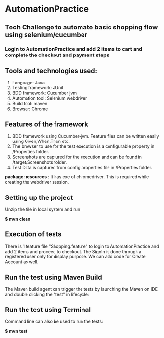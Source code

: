 # AutomationPractice
## Tech Challenge to automate basic shopping flow using selenium/cucumber
### Login to AutomationPractice and add 2 items to cart and complete the checkout and payment steps


## Tools and technologies used:

1. Language: Java 
2. Testing framework: JUnit
3. BDD framework: Cucumber jvm
4. Automation tool: Selenium webdriver
5. Build tool: maven
7. Browser: Chrome


## Features of the framework
1. BDD framework using Cucumber-jvm. Feature files can be written easily using Given,When,Then etc.
2. The browser to use for the test execution is a configurable property in /Properties folder.
3. Screenshots are captured for the execution and can be found in /target/Screenshots folder.
4. Test Data is captured from config.properties file in /Properties folder.


**package: resources** : It has exe of chromedriver. This is required while creating the webdriver session.

## Setting up the project

Unzip the file in local system and run :

**$ mvn clean**


## Execution of tests  
There is 1 feature file "Shopping.feature" to login to AutomationPractice and add 2 items and proceed to checkout. The SignIn is done through a registered user only for display purpose. We can add code for Create Account as well.

## Run the test using Maven Build
The Maven build agent can trigger the tests by launching the Maven on IDE and double clicking the "test" in lifecycle:


## Run the test using Terminal
Command line can also be used to run the tests:

**$ mvn test**